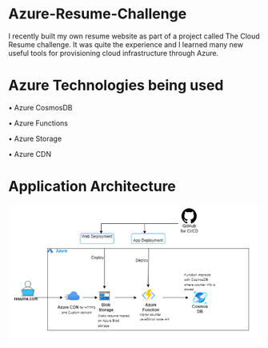 # Azure-Resume-Challenge
I recently built my own resume website as part of a project called The Cloud Resume challenge. It was quite the experience and I learned many new useful tools for provisioning cloud infrastructure through Azure.

# Azure Technologies being used
•	Azure CosmosDB

•	Azure Functions


•	Azure Storage


•	Azure CDN


# Application Architecture 

![azurecloud_resume.drawio](azurecloud_resume.drawio.png)